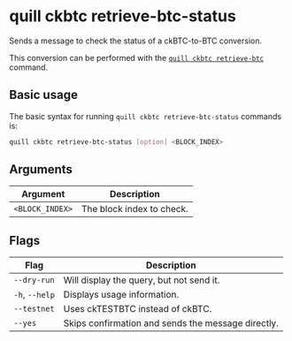 # quill ckbtc retrieve-btc-status

Sends a message to check the status of a ckBTC-to-BTC conversion.

This conversion can be performed with the [`quill ckbtc retrieve-btc`](./quill-ckbtc-retrieve-btc.md) command.

## Basic usage

The basic syntax for running `quill ckbtc retrieve-btc-status` commands is:

```bash
quill ckbtc retrieve-btc-status [option] <BLOCK_INDEX>
```

## Arguments

| Argument        | Description               |
|-----------------|---------------------------|
| `<BLOCK_INDEX>` | The block index to check. |

## Flags

| Flag                 | Description                                        |
|----------------------|----------------------------------------------------|
| `--dry-run`          | Will display the query, but not send it.           |
| `-h`, `--help`       | Displays usage information.                        |
| `--testnet`          | Uses ckTESTBTC instead of ckBTC.                   |
| `--yes`              | Skips confirmation and sends the message directly. |
